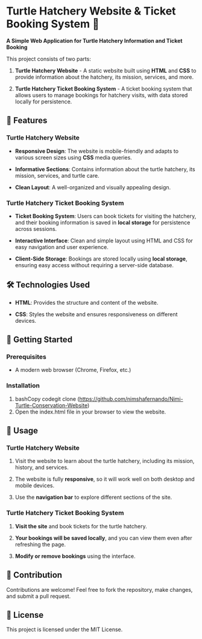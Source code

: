 Turtle Hatchery Website & Ticket Booking System 🐢
==================================================

**A Simple Web Application for Turtle Hatchery Information and Ticket Booking**

This project consists of two parts:

1.  **Turtle Hatchery Website** - A static website built using **HTML** and **CSS** to provide information about the hatchery, its mission, services, and more.
    
2.  **Turtle Hatchery Ticket Booking System** - A ticket booking system that allows users to manage bookings for hatchery visits, with data stored locally for persistence.
    

🌟 Features
-----------

### **Turtle Hatchery Website**

*   **Responsive Design**: The website is mobile-friendly and adapts to various screen sizes using **CSS** media queries.
    
*   **Informative Sections**: Contains information about the turtle hatchery, its mission, services, and turtle care.
    
*   **Clean Layout**: A well-organized and visually appealing design.
    

### **Turtle Hatchery Ticket Booking System**

*   **Ticket Booking System**: Users can book tickets for visiting the hatchery, and their booking information is saved in **local storage** for persistence across sessions.
    
*   **Interactive Interface**: Clean and simple layout using HTML and CSS for easy navigation and user experience.
    
*   **Client-Side Storage**: Bookings are stored locally using **local storage**, ensuring easy access without requiring a server-side database.
    

🛠️ Technologies Used
---------------------

*   **HTML**: Provides the structure and content of the website.
    
*   **CSS**: Styles the website and ensures responsiveness on different devices.
    

📌 Getting Started
------------------

### **Prerequisites**

*   A modern web browser (Chrome, Firefox, etc.)
    

### **Installation**

1.  bashCopy codegit clone (https://github.com/nimshafernando/Nimi-Turtle-Conservation-Website)
2.  Open the index.html file in your browser to view the website.
    

📖 Usage
--------

### **Turtle Hatchery Website**

1.  Visit the website to learn about the turtle hatchery, including its mission, history, and services.
    
2.  The website is fully **responsive**, so it will work well on both desktop and mobile devices.
    
3.  Use the **navigation bar** to explore different sections of the site.
    

### **Turtle Hatchery Ticket Booking System**

1.  **Visit the site** and book tickets for the turtle hatchery.
    
2.  **Your bookings will be saved locally**, and you can view them even after refreshing the page.
    
3.  **Modify or remove bookings** using the interface.
    

🤝 Contribution
---------------

Contributions are welcome! Feel free to fork the repository, make changes, and submit a pull request.

📜 License
----------

This project is licensed under the MIT License.


